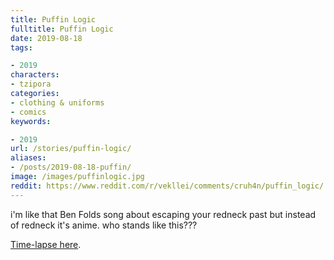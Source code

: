 ```yaml
---
title: Puffin Logic
fulltitle: Puffin Logic
date: 2019-08-18
tags:

- 2019
characters:
- tzipora
categories:
- clothing & uniforms
- comics
keywords:

- 2019
url: /stories/puffin-logic/
aliases:
- /posts/2019-08-18-puffin/
image: /images/puffinlogic.jpg
reddit: https://www.reddit.com/r/vekllei/comments/cruh4n/puffin_logic/
---
```

i'm like that Ben Folds song about escaping your redneck past but instead of redneck it's anime. who stands like this???

[Time-lapse here](https://www.instagram.com/p/B1SRoV6D3_w/).
